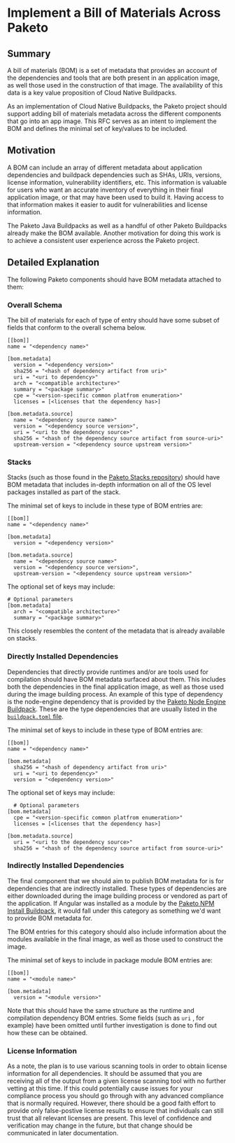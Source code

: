 # Implement a Bill of Materials Across Paketo

## Summary

A bill of materials (BOM) is a set of metadata that provides an account of the
dependencies and tools that are both present in an application image, as well
those used in the construction of that image. The availability of this data is
a key value proposition of Cloud Native Buildpacks.

As an implementation of Cloud Native Buildpacks, the Paketo project should
support adding bill of materials metadata across the different components that
go into an app image. This RFC serves as an intent to implement the BOM and
defines the minimal set of key/values to be included.

## Motivation

A BOM can include an array of different metadata about application dependencies
and buildpack dependencies such as SHAs, URIs, versions, license information,
vulnerability identifiers, etc. This information is valuable for users who want
an accurate inventory of everything in their final application image, or that
may have been used to build it. Having access to that information makes it
easier to audit for vulnerabilities and license information.

The Paketo Java Buildpacks as well as a handful of other Paketo Buildpacks
already make the BOM available. Another motivation for doing this work is to
achieve a consistent user experience across the Paketo project.

## Detailed Explanation

The following Paketo components should have BOM metadata attached to them:

### Overall Schema
The bill of materials for each of type of entry should have some subset of
fields that conform to the overall schema below.
```
[[bom]]
name = "<dependency name>"

[bom.metadata]
  version = "<dependency version>"
  sha256 = "<hash of dependency artifact from uri>"
  uri = "<uri to dependency>"
  arch = "<compatible architecture>"
  summary = "<package summary>"
  cpe = "<version-specific common platfrom enumeration>"
  licenses = [<licenses that the dependency has>]

[bom.metadata.source]
  name = "<dependency source name>"
  version = "<dependency source version>",
  uri = "<uri to the dependency source>"
  sha256 = "<hash of the dependency source artifact from source-uri>"
  upstream-version = "<dependency source upstream version>"
```

### Stacks
Stacks (such as those found in the [Paketo Stacks
repository](https://github.com/paketo-buildpacks/stacks)) should have BOM
metadata that includes in-depth information on all of the OS level packages
installed as part of the stack.

The minimal set of keys to include in these type of BOM entries are:
```
[[bom]]
name = "<dependency name>"

[bom.metadata]
  version = "<dependency version>"

[bom.metadata.source]
  name = "<dependency source name>"
  version = "<dependency source version>",
  upstream-version = "<dependency source upstream version>"
```
The optional set of keys may include:
```
# Optional parameters
[bom.metadata]
  arch = "<compatible architecture>"
  summary = "<package summary>"
```
This closely resembles the content of the metadata that is already available on
stacks.

### Directly Installed Dependencies
Dependencies that directly provide runtimes and/or are tools used for
compilation should have BOM metadata surfaced about them. This includes both
the dependencies in the final application image, as well as those used during
the image building process. An example of this type of dependency is the
node-engine dependency that is provided by the [Paketo Node Engine
Buildpack](https://github.com/paketo-buildpacks/node-engine). These are the
type dependencies that are usually listed in the
[`buildpack.toml` file](https://github.com/paketo-buildpacks/node-engine/blob/main/buildpack.toml).

The minimal set of keys to include in these type of BOM entries are:
```
[[bom]]
name = "<dependency name>"

[bom.metadata]
  sha256 = "<hash of dependency artifact from uri>"
  uri = "<uri to dependency>"
  version = "<dependency version>"
```
The optional set of keys may include:
```
  # Optional parameters
[bom.metadata]
  cpe = "<version-specific common platfrom enumeration>"
  licenses = [<licenses that the dependency has>]

[bom.metadata.source]
  uri = "<uri to the dependency source>"
  sha256 = "<hash of the dependency source artifact from source-uri>"
```

### Indirectly Installed Dependencies
The final component that we should aim to publish BOM metadata for is for
dependencies that are indirectly installed. These types of dependencies are
either downloaded during the image building process or vendored as part of the
application. If Angular was installed as a module by the [Paketo NPM Install
Buildpack](https://github.com/paketo-buildpacks/npm-install), it would fall
under this category as something we'd want to provide BOM metadata for.

The BOM entries for this category should also include information about the
modules available in the final image, as well as those used to construct the
image.

The minimal set of keys to include in package module BOM entries are:
```
[[bom]]
name = "<module name>"

[bom.metadata]
  version = "<module version>"
```
Note that this should have the same structure as the runtime and compilation
dependency BOM entries. Some fields (such as `uri` , for example) have been
omitted until further investigation is done to find out how these can be
obtained.

### License Information

As a note, the plan is to use various scanning tools in order to obtain license
information for all dependencies. It should be assumed that you are receiving
all of the output from a given license scanning tool with no further vetting at
this time. If this could potentially cause issues for your compliance process
you should go through with any advanced compliance that is normally required.
However, there should be a good faith effort to provide only false-postive
license results to ensure that individuals can still trust that all relevant
licenses are present. This level of confidence and verification may change in
the future, but that change should be communicated in later documentation.
